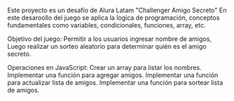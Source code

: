 Este proyecto es un desafío de Alura Latam "Challenger Amigo Secreto" En este desaroollo del juego se aplica la logica de programación, conceptos fundamentales como variables, condicionales, funciones, array, etc.

Objetivo del juego: Permitir a los usuarios ingresar nombre de amigos, Luego realizar un sorteo aleatorio para determinar quién es el amigo secreto.

Operaciones en JavaScript: Crear un array para listar los nombres.
Implementar una función para agregar amigos.
Implementar una función para actualizar lista de amigos.
Implementar una función para sortear lista de amigos.
